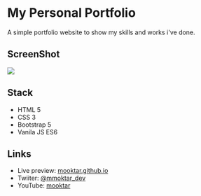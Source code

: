 # My Personal Portfolio

A simple portfolio website to show my skills and works i've done.



## ScreenShot
![](D:\Projects\mooktar.github.io\screenshot.png)



## Stack

- HTML 5
- CSS 3
- Bootstrap 5
- Vanila JS ES6



## Links

- Live preview: [mooktar.github.io](https://mooktar.github.io)
- Twiiter: [@mmoktar_dev](https://www.twitter.com/mohmouktar)
- YouTube: [mooktar](https://www.youtube.com/channel/UC3nozpFIUR_8XJaDZphlBEQ)